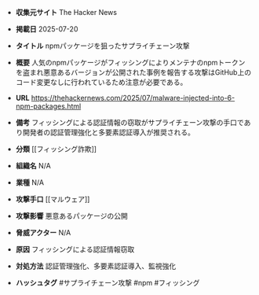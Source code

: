 - **収集元サイト**
The Hacker News

- **掲載日**
2025-07-20

- **タイトル**
npmパッケージを狙ったサプライチェーン攻撃

- **概要**
人気のnpmパッケージがフィッシングによりメンテナのnpmトークンを盗まれ悪意あるバージョンが公開された事例を報告する攻撃はGitHub上のコード変更なしに行われているため注意が必要である。

- **URL**
https://thehackernews.com/2025/07/malware-injected-into-6-npm-packages.html

- **備考**
フィッシングによる認証情報の窃取がサプライチェーン攻撃の手口であり開発者の認証管理強化と多要素認証導入が推奨される。

- **分類**
[[フィッシング詐欺]]

- **組織名**
N/A

- **業種**
N/A

- **攻撃手口**
[[マルウェア]]

- **攻撃影響**
悪意あるパッケージの公開

- **脅威アクター**
N/A

- **原因**
フィッシングによる認証情報窃取

- **対処方法**
認証管理強化、多要素認証導入、監視強化

- **ハッシュタグ**
#サプライチェーン攻撃 #npm #フィッシング
